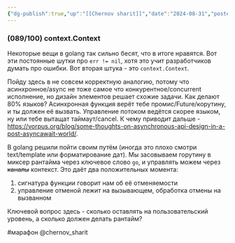 ```yaml
---
{"dg-publish":true,"up":"[[Chernov sharit]]","date":"2024-08-31","posted":"https://t.me/chernov_sharit/631","modified_at":"2024-09-10T22:40:49+03:00","published_at":"2024-08-31T19:05:00+03:00","dg-path":"/chernov_sharit/2024-08-31 context Context.md","permalink":"/chernov-sharit/2024-08-31-context-context/","dgPassFrontmatter":true}
---
```



### **(089/100) context.Context**

Некоторые вещи в golang так сильно бесят, что в итоге нравятся. Вот эти постоянные шутки про `err != nil`, хотя это учит разработчиков думать про ошибки. Вот вторая штука - это `context.Context`. 

Пойду здесь в не совсем корректную аналогию, потому что асинхронное/async не тоже самое что конкурентное/concurrent исполнение, но дизайн элементов решает схожие задачи. Как делают 80% языков? Асинхронная функция верёт тебе промис/Future/корутину, и ты должен её вызвать. Управление потоком ведётся скорее языком, ну или тебе вытащат таймаут/cancel. К чему приводит дальше - https://vorpus.org/blog/some-thoughts-on-asynchronous-api-design-in-a-post-asyncawait-world/.

В golang решили пойти своим путём (иногда это плохо смотри text/template или форматирование дат). Мы засовываем горутину в миксер рантайма через ключевое слово `go`, и управлять можем через ~~каналы~~ контекст. Это даёт два положительных момента:
1. сигнатура функции говорит нам об её отменяемости
2. управление отменой лежит на вызывающем, обработка отмены на вызванном

Ключевой вопрос здесь - сколько оставлять на пользовательский уровень, а сколько должен делать рантайм?

#марафон  @chernov_sharit
